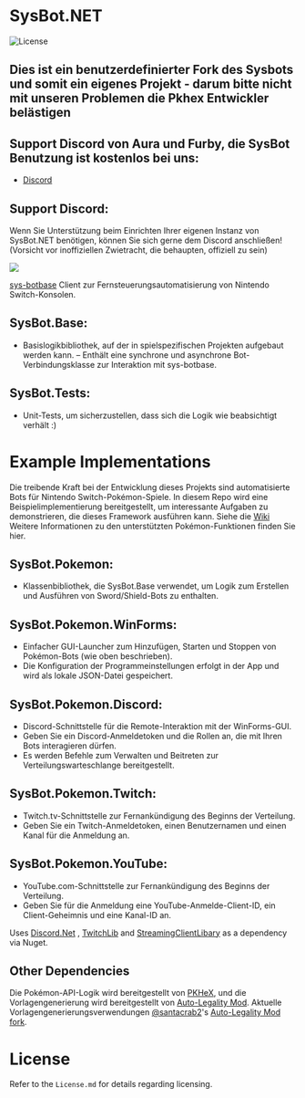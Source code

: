 # SysBot.NET
![License](https://img.shields.io/badge/License-AGPLv3-blue.svg)

## Dies ist ein benutzerdefinierter Fork des Sysbots und somit ein eigenes Projekt - darum bitte nicht mit unseren Problemen die Pkhex Entwickler belästigen

## Support Discord von Aura und Furby, die SysBot Benutzung ist kostenlos bei uns:
- [Discord](https://discord.gg/MzVM8DVM9w)

## Support Discord:

Wenn Sie Unterstützung beim Einrichten Ihrer eigenen Instanz von SysBot.NET benötigen, können Sie sich gerne dem Discord anschließen! (Vorsicht vor inoffiziellen Zwietracht, die behaupten, offiziell zu sein)

[<img src="https://canary.discordapp.com/api/guilds/401014193211441153/widget.png?style=banner2">](https://discord.gg/tDMvSRv)

[sys-botbase](https://github.com/olliz0r/sys-botbase) Client zur Fernsteuerungsautomatisierung von Nintendo Switch-Konsolen.

## SysBot.Base:
- Basislogikbibliothek, auf der in spielspezifischen Projekten aufgebaut werden kann.
– Enthält eine synchrone und asynchrone Bot-Verbindungsklasse zur Interaktion mit sys-botbase.

## SysBot.Tests:
- Unit-Tests, um sicherzustellen, dass sich die Logik wie beabsichtigt verhält :)

# Example Implementations

Die treibende Kraft bei der Entwicklung dieses Projekts sind automatisierte Bots für Nintendo Switch-Pokémon-Spiele. In diesem Repo wird eine Beispielimplementierung bereitgestellt, um interessante Aufgaben zu demonstrieren, die dieses Framework ausführen kann. Siehe die [Wiki](https://github.com/kwsch/SysBot.NET/wiki) Weitere Informationen zu den unterstützten Pokémon-Funktionen finden Sie hier.

## SysBot.Pokemon:
- Klassenbibliothek, die SysBot.Base verwendet, um Logik zum Erstellen und Ausführen von Sword/Shield-Bots zu enthalten.

## SysBot.Pokemon.WinForms:
- Einfacher GUI-Launcher zum Hinzufügen, Starten und Stoppen von Pokémon-Bots (wie oben beschrieben).
- Die Konfiguration der Programmeinstellungen erfolgt in der App und wird als lokale JSON-Datei gespeichert.

## SysBot.Pokemon.Discord:
- Discord-Schnittstelle für die Remote-Interaktion mit der WinForms-GUI.
- Geben Sie ein Discord-Anmeldetoken und die Rollen an, die mit Ihren Bots interagieren dürfen.
- Es werden Befehle zum Verwalten und Beitreten zur Verteilungswarteschlange bereitgestellt.

## SysBot.Pokemon.Twitch:
- Twitch.tv-Schnittstelle zur Fernankündigung des Beginns der Verteilung.
- Geben Sie ein Twitch-Anmeldetoken, einen Benutzernamen und einen Kanal für die Anmeldung an.

## SysBot.Pokemon.YouTube:
- YouTube.com-Schnittstelle zur Fernankündigung des Beginns der Verteilung.
- Geben Sie für die Anmeldung eine YouTube-Anmelde-Client-ID, ein Client-Geheimnis und eine Kanal-ID an.

Uses [Discord.Net](https://github.com/discord-net/Discord.Net) , [TwitchLib](https://github.com/TwitchLib/TwitchLib) and [StreamingClientLibary](https://github.com/SaviorXTanren/StreamingClientLibrary) as a dependency via Nuget.

## Other Dependencies
Die Pokémon-API-Logik wird bereitgestellt von [PKHeX](https://github.com/kwsch/PKHeX/), und die Vorlagengenerierung wird bereitgestellt von [Auto-Legality Mod](https://github.com/architdate/PKHeX-Plugins/). Aktuelle Vorlagengenerierungsverwendungen [@santacrab2](https://www.github.com/santacrab2)'s [Auto-Legality Mod fork](https://github.com/santacrab2/PKHeX-Plugins).

# License
Refer to the `License.md` for details regarding licensing.
